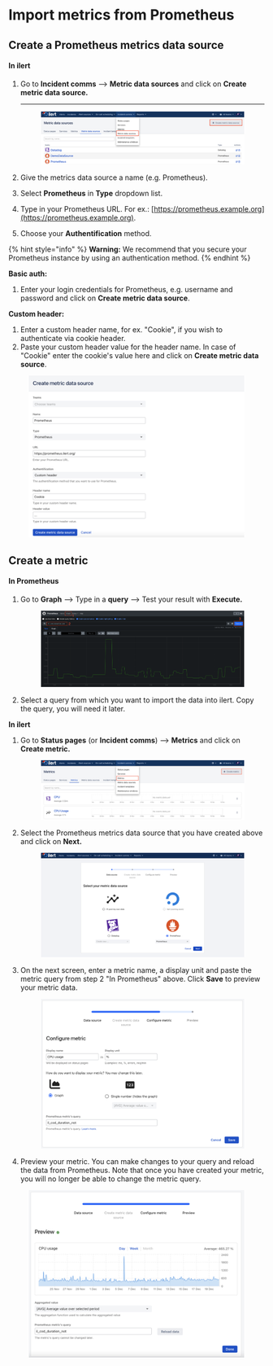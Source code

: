 # Import metrics from Prometheus

## Create a Prometheus metrics data source

#### In ilert

1.  Go to **Incident comms** --> **Metric data sources** and click on **Create metric data source.**

    ****

    <figure><img src="../../.gitbook/assets/Screenshot 2022-12-19 at 16.14.41.png" alt=""><figcaption></figcaption></figure>
2. Give the metrics data source a name (e.g. Prometheus).
3. Select **Prometheus** in **Type** dropdown list.
4. Type in your Prometheus URL. For ex.: [https://prometheus.example.org](https://prometheus.example.org).
5. Choose your **Authentification** method.

{% hint style="info" %}
**Warning:** We recommend that you secure your Prometheus instance by using an authentication method.
{% endhint %}

**Basic auth:**

1. Enter your login credentials for Prometheus, e.g. username and password and click on **Create metric data source**.

**Custom header:**

1. Enter a custom header name, for ex. "Cookie", if you wish to authenticate via cookie header.
2. Paste your custom header value for the header name. In case of "Cookie" enter the cookie's value here and click on **Create metric data source**.

<figure><img src="../../.gitbook/assets/Screenshot 2022-12-19 at 15.53.25.png" alt=""><figcaption></figcaption></figure>

## Create a metric

#### In Prometheus

1.  Go to **Graph** --> Type in a **query** --> Test your result with **Execute.**

    <figure><img src="../../.gitbook/assets/Screenshot 2022-12-19 at 15.03.25.png" alt=""><figcaption></figcaption></figure>
2. Select a query from which you want to import the data into ilert. Copy the query, you will need it later.

**In ilert**

1.  Go to **Status pages** (or **Incident comms**) --> **Metrics** and click on **Create metric.**

    <figure><img src="../../.gitbook/assets/Screenshot 2022-12-19 at 16.20.23.png" alt=""><figcaption></figcaption></figure>
2.  Select the Prometheus metrics data source that you have created above and click on **Next.**

    <figure><img src="../../.gitbook/assets/Screenshot 2022-12-19 at 16.08.40.png" alt=""><figcaption></figcaption></figure>


3.  On the next screen, enter a metric name, a display unit and paste the metric query from step 2 "In Prometheus" above. Click **Save** to preview your metric data.



    <figure><img src="../../.gitbook/assets/Screenshot 2022-12-20 at 14.07.43.png" alt=""><figcaption></figcaption></figure>


4. Preview your metric. You can make changes to your query and reload the data from Prometheus. Note that once you have created your metric, you will no longer be able to change the metric query.&#x20;

<figure><img src="../../.gitbook/assets/Screenshot 2022-12-20 at 13.51.06.png" alt=""><figcaption></figcaption></figure>
